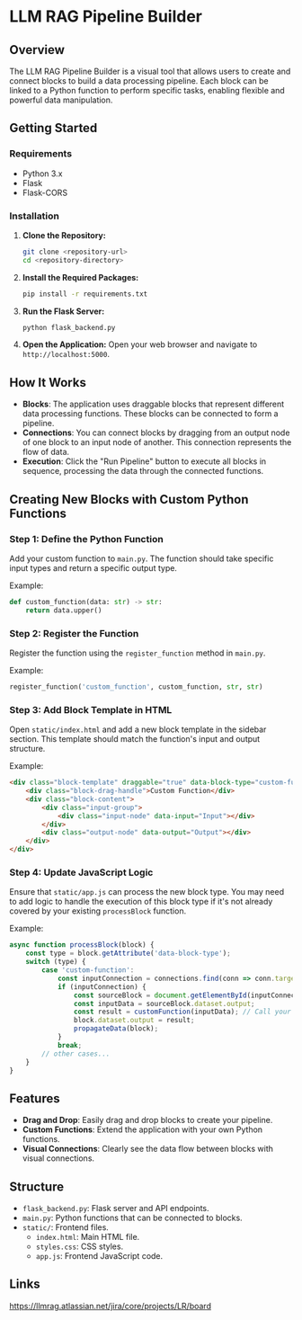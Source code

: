 # LLM RAG Pipeline Builder

## Overview

The LLM RAG Pipeline Builder is a visual tool that allows users to create and connect blocks to build a data processing pipeline. Each block can be linked to a Python function to perform specific tasks, enabling flexible and powerful data manipulation.

## Getting Started

### Requirements

- Python 3.x
- Flask
- Flask-CORS

### Installation

1. **Clone the Repository:**
   ```bash
   git clone <repository-url>
   cd <repository-directory>
   ```

2. **Install the Required Packages:**
   ```bash
   pip install -r requirements.txt
   ```

3. **Run the Flask Server:**
   ```bash
   python flask_backend.py
   ```

4. **Open the Application:**
   Open your web browser and navigate to `http://localhost:5000`.

## How It Works

- **Blocks**: The application uses draggable blocks that represent different data processing functions. These blocks can be connected to form a pipeline.
- **Connections**: You can connect blocks by dragging from an output node of one block to an input node of another. This connection represents the flow of data.
- **Execution**: Click the "Run Pipeline" button to execute all blocks in sequence, processing the data through the connected functions.

## Creating New Blocks with Custom Python Functions

### Step 1: Define the Python Function

Add your custom function to `main.py`. The function should take specific input types and return a specific output type.

Example:
```python
def custom_function(data: str) -> str:
    return data.upper()
```

### Step 2: Register the Function

Register the function using the `register_function` method in `main.py`.

Example:
```python
register_function('custom_function', custom_function, str, str)
```

### Step 3: Add Block Template in HTML

Open `static/index.html` and add a new block template in the sidebar section. This template should match the function's input and output structure.

Example:
```html
<div class="block-template" draggable="true" data-block-type="custom-function">
    <div class="block-drag-handle">Custom Function</div>
    <div class="block-content">
        <div class="input-group">
            <div class="input-node" data-input="Input"></div>
        </div>
        <div class="output-node" data-output="Output"></div>
    </div>
</div>
```

### Step 4: Update JavaScript Logic

Ensure that `static/app.js` can process the new block type. You may need to add logic to handle the execution of this block type if it's not already covered by your existing `processBlock` function.

Example:
```javascript
async function processBlock(block) {
    const type = block.getAttribute('data-block-type');
    switch (type) {
        case 'custom-function':
            const inputConnection = connections.find(conn => conn.target === block.id);
            if (inputConnection) {
                const sourceBlock = document.getElementById(inputConnection.source);
                const inputData = sourceBlock.dataset.output;
                const result = customFunction(inputData); // Call your custom function
                block.dataset.output = result;
                propagateData(block);
            }
            break;
        // other cases...
    }
}
```

## Features

- **Drag and Drop**: Easily drag and drop blocks to create your pipeline.
- **Custom Functions**: Extend the application with your own Python functions.
- **Visual Connections**: Clearly see the data flow between blocks with visual connections.

## Structure

- `flask_backend.py`: Flask server and API endpoints.
- `main.py`: Python functions that can be connected to blocks.
- `static/`: Frontend files.
  - `index.html`: Main HTML file.
  - `styles.css`: CSS styles.
  - `app.js`: Frontend JavaScript code.

## Links
https://llmrag.atlassian.net/jira/core/projects/LR/board


